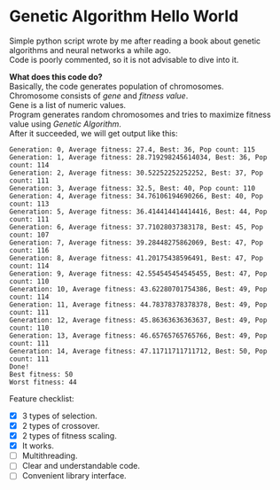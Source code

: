 # Genetic Algorithm Hello World

Simple python script wrote by me after reading a book about genetic algorithms and neural networks a while ago.  
Code is poorly commented, so it is not advisable to dive into it.  

**What does this code do?**  
Basically, the code generates population of chromosomes.  
Chromosome consists of *gene* and *fitness value*.  
Gene is a list of numeric values.  
Program generates random chromosomes and tries to maximize fitness value using *Genetic Algorithm*.  
After it succeeded, we will get output like this:
```
Generation: 0, Average fitness: 27.4, Best: 36, Pop count: 115
Generation: 1, Average fitness: 28.719298245614034, Best: 36, Pop count: 114
Generation: 2, Average fitness: 30.52252252252252, Best: 37, Pop count: 111
Generation: 3, Average fitness: 32.5, Best: 40, Pop count: 110
Generation: 4, Average fitness: 34.76106194690266, Best: 40, Pop count: 113
Generation: 5, Average fitness: 36.414414414414416, Best: 44, Pop count: 111
Generation: 6, Average fitness: 37.71028037383178, Best: 45, Pop count: 107
Generation: 7, Average fitness: 39.28448275862069, Best: 47, Pop count: 116
Generation: 8, Average fitness: 41.20175438596491, Best: 47, Pop count: 114
Generation: 9, Average fitness: 42.554545454545455, Best: 47, Pop count: 110
Generation: 10, Average fitness: 43.62280701754386, Best: 49, Pop count: 114
Generation: 11, Average fitness: 44.78378378378378, Best: 49, Pop count: 111
Generation: 12, Average fitness: 45.86363636363637, Best: 49, Pop count: 110
Generation: 13, Average fitness: 46.65765765765766, Best: 49, Pop count: 111
Generation: 14, Average fitness: 47.11711711711712, Best: 50, Pop count: 111
Done!
Best fitness: 50
Worst fitness: 44
```

Feature checklist:  
- [x] 3 types of selection.  
- [x] 2 types of crossover.  
- [x] 2 types of fitness scaling. 
- [x] It works.  
- [ ] Multithreading.  
- [ ] Clear and understandable code.  
- [ ] Convenient library interface.  
